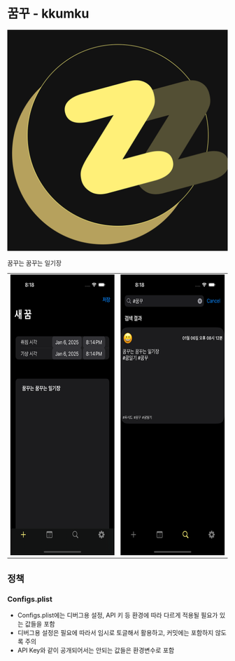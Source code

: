 # 꿈꾸 - kkumku

![](./docs/kkumku-intro.png)

꿈꾸는 꿈꾸는 일기장

<table>
  <tr>
    <td><img height="640" src="./docs/demo1.png"></td>
    <td><img height="640" src="./docs/demo2.png"></td>
  </tr>
</table>

## 정책

### Configs.plist

- Configs.plist에는 디버그용 설정, API 키 등 환경에 따라 다르게 적용될 필요가 있는 값들을 포함
- 디버그용 설정은 필요에 따라서 임시로 토글해서 활용하고, 커밋에는 포함하지 않도록 주의
- API Key와 같이 공개되어서는 안되는 값들은 환경변수로 포함
